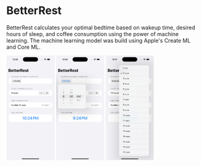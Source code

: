 # BetterRest

BetterRest calculates your optimal bedtime based on wakeup time, desired hours of sleep, and coffee consumption using the power of machine learning. The machine learning model was build using Apple's Create ML and Core ML.

<img src="screenshots/betterrest1.png" alt="Screenshot of BetterRest app" width="25%">

<img src="screenshots/betterrest2.png" alt="Screenshot of BetterRest app" width="25%">

<img src="screenshots/betterrest3.png" alt="Screenshot of BetterRest app" width="25%">
